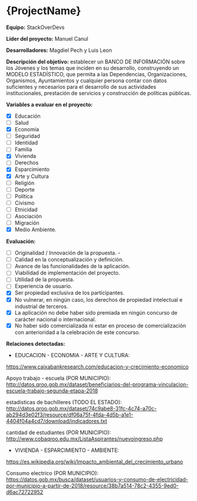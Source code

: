 # {ProjectName} 


**Equipo:** StackOverDevs


**Líder del proyecto:** Manuel Canul


**Desarrolladores:** Magdiel Pech y Luis Leon


**Descripción del objetivo:** establecer un BANCO DE INFORMACIÓN sobre los Jóvenes y los temas que inciden en su desarrollo, construyendo un MODELO ESTADÍSTICO, que permita a las Dependencias, Organizaciones, Organismos, Ayuntamientos y cualquier persona contar con datos suficientes y necesarios para el desarrollo de sus actividades institucionales, prestación de servicios y construcción de políticas públicas.

**Variables a evaluar en el proyecto:**


- [x] Educación 
- [ ] Salud  
- [x] Economía 
- [ ]  Seguridad 
- [ ]  Identidad 
- [ ]  Familia  
- [x]  Vivienda 
- [ ]  Derechos
- [x]  Esparcimiento 
- [x]  Arte y Cultura 
- [ ]  Religión
- [ ]  Deporte
- [ ]  Política 
- [ ]  Civismo 
- [ ]  Etnicidad 
- [ ]  Asociación
- [ ]  Migración
- [x]  Medio Ambiente.

**Evaluación:** 


- [ ] Originalidad / Innovación de la propuesta. -
- [ ]  Calidad en la conceptualización y definición. 
- [ ] Avance de las funcionalidades de la aplicación.
- [ ]  Viabilidad de implementación del proyecto. 
- [ ]  Utilidad de la propuesta. 
- [ ]  Experiencia de usuario. 
- [x]  Ser propiedad exclusiva de los participantes. 
- [x]  No vulnerar, en ningún caso, los derechos de propiedad intelectual e industrial de terceros. 
- [x]  La aplicación no debe haber sido premiada en ningún concurso de carácter nacional o internacional. 
- [x]  No haber sido comercializada ni estar en proceso de comercialización con anterioridad a la celebración de este concurso.

**Relaciones detectadas:**


* EDUCACION - ECONOMIA - ARTE Y CULTURA: 


https://www.caixabankresearch.com/educacion-y-crecimiento-economico


Apoyo trabajo - escuela (POR MUNICIPIO): http://datos.qroo.gob.mx/dataset/beneficiarios-del-programa-vinculacion-escuela-trabajo-segunda-etapa-2018


estadisticas de bachilleres (TODO EL ESTADO): http://datos.qroo.gob.mx/dataset/74c9abe8-31fc-4c74-a70c-ab294d3e02f3/resource/df06a75f-4fda-4d5b-a1e1-4404f04a4cd7/download/indicadores.txt


cantidad de estudiantes (POR MUNICIPIO): http://www.cobaqroo.edu.mx/ListaAspirantes/nuevoingreso.php


* VIVIENDA - ESPARCIMIENTO - AMBIENTE:


https://es.wikipedia.org/wiki/Impacto_ambiental_del_crecimiento_urbano


Consumo electrico (POR MUNICIPIO): https://datos.gob.mx/busca/dataset/usuarios-y-consumo-de-electricidad-por-municipio-a-partir-de-2018/resource/38b7a514-78c2-4355-9ed0-d6ac72722952
